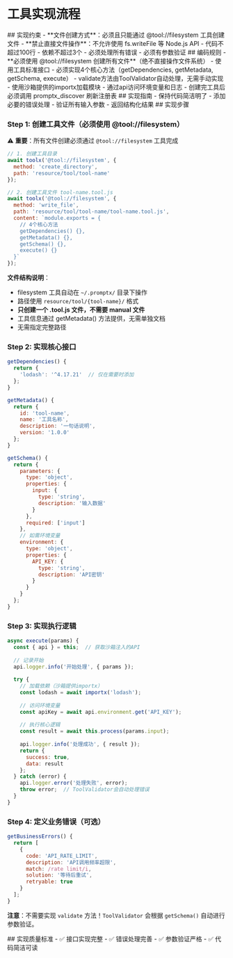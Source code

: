 # 工具实现流程

<execution>

<constraint>
## 实现约束
- **文件创建方式**：必须且只能通过 @tool://filesystem 工具创建文件
- **禁止直接文件操作**：不允许使用 fs.writeFile 等 Node.js API
- 代码不超过100行
- 依赖不超过3个
- 必须处理所有错误
- 必须有参数验证
</constraint>

<rule>
## 编码规则
- **必须使用 @tool://filesystem 创建所有文件**（绝不直接操作文件系统）
- 使用工具标准接口
- 必须实现4个核心方法（getDependencies, getMetadata, getSchema, execute）
- validate方法由ToolValidator自动处理，无需手动实现
- 使用沙箱提供的importx加载模块
- 通过api访问环境变量和日志
- 创建完工具后必须调用 promptx_discover 刷新注册表
</rule>

<guideline>
## 实现指南
- 保持代码简洁明了
- 添加必要的错误处理
- 验证所有输入参数
- 返回结构化结果
</guideline>

<process>
## 实现步骤

### Step 1: 创建工具文件（必须使用 @tool://filesystem）

⚠️ **重要**：所有文件创建必须通过 `@tool://filesystem` 工具完成

```javascript
// 1. 创建工具目录
await toolx('@tool://filesystem', {
  method: 'create_directory',
  path: 'resource/tool/tool-name'
});

// 2. 创建工具文件 tool-name.tool.js
await toolx('@tool://filesystem', {
  method: 'write_file',
  path: 'resource/tool/tool-name/tool-name.tool.js',
  content: `module.exports = {
    // 4个核心方法
    getDependencies() {},
    getMetadata() {},
    getSchema() {},
    execute() {}
  }`
});
```

**文件结构说明**：
- filesystem 工具自动在 `~/.promptx/` 目录下操作
- 路径使用 `resource/tool/{tool-name}/` 格式
- **只创建一个 .tool.js 文件，不需要 manual 文件**
- 工具信息通过 getMetadata() 方法提供，无需单独文档
- 无需指定完整路径

### Step 2: 实现核心接口
```javascript
getDependencies() {
  return {
    'lodash': '^4.17.21'  // 仅在需要时添加
  };
}

getMetadata() {
  return {
    id: 'tool-name',
    name: '工具名称',
    description: '一句话说明',
    version: '1.0.0'
  };
}

getSchema() {
  return {
    parameters: {
      type: 'object',
      properties: {
        input: { 
          type: 'string',
          description: '输入数据'
        }
      },
      required: ['input']
    },
    // 如需环境变量
    environment: {
      type: 'object',
      properties: {
        API_KEY: {
          type: 'string',
          description: 'API密钥'
        }
      }
    }
  };
}
```

### Step 3: 实现执行逻辑
```javascript
async execute(params) {
  const { api } = this;  // 获取沙箱注入的API
  
  // 记录开始
  api.logger.info('开始处理', { params });
  
  try {
    // 加载依赖（沙箱提供importx）
    const lodash = await importx('lodash');
    
    // 访问环境变量
    const apiKey = await api.environment.get('API_KEY');
    
    // 执行核心逻辑
    const result = await this.process(params.input);
    
    api.logger.info('处理成功', { result });
    return {
      success: true,
      data: result
    };
  } catch (error) {
    api.logger.error('处理失败', error);
    throw error;  // ToolValidator会自动处理错误
  }
}
```

### Step 4: 定义业务错误（可选）
```javascript
getBusinessErrors() {
  return [
    {
      code: 'API_RATE_LIMIT',
      description: 'API调用频率超限',
      match: /rate limit/i,
      solution: '等待后重试',
      retryable: true
    }
  ];
}
```

**注意**：不需要实现 `validate` 方法！`ToolValidator` 会根据 `getSchema()` 自动进行参数验证。
</process>

<criteria>
## 实现质量标准
- ✅ 接口实现完整
- ✅ 错误处理完善
- ✅ 参数验证严格
- ✅ 代码简洁可读
</criteria>

</execution>